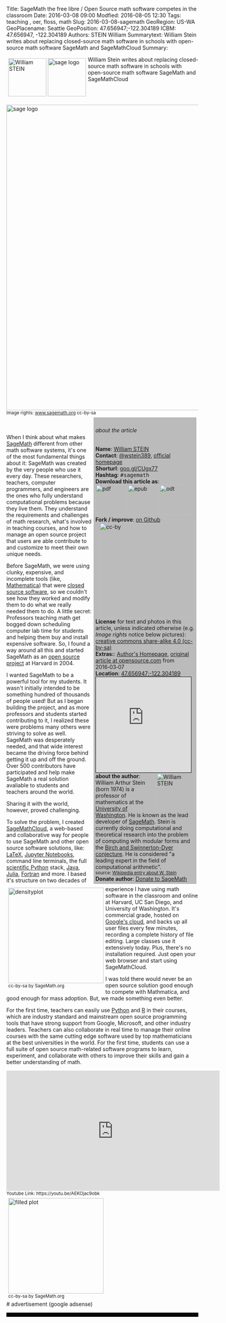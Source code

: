 Title: SageMath the free libre / Open Source math software competes in the classroom
Date: 2016-03-08 09:00
Modfied: 2016-08-05 12:30
Tags: teaching , oer, floss, math
Slug: 2016-03-08-sagemath
GeoRegion: US-WA
GeoPlacename: Seattle
GeoPosition: 47.656947;-122.304189
ICBM: 47.656947, -122.304189
Authors: STEIN William
Summarytext: William Stein writes about replacing closed-source math software in schools with open-source math software SageMath and SageMathCloud
Summary: <div style="float: left; padding:5px"><img src="/images/2016-03-08-sagemath/stein2.jpg" alt="William STEIN" height="100"> <img src="/images/2016-03-08-sagemath/logo.png" alt="sage logo" height="100"></div>William Stein writes about replacing closed-source math software in schools with open-source math software SageMath and SageMathCloud<div style="clear:both;"></div>

<div name="headerimage" width="800" style="font-size:14px;"><img src="/images/2016-03-08-sagemath/header.jpg" alt="sage logo" width="800"><br><small>Image rights: <a href="http://www.sagemath.org/">www.sagemath.org</a> cc-by-sa</small></div>

<div name="sidebarright" style="font-size:14px; float:right; padding: 5px; margin: 5px; background-color: #BBBBBB; width:260px;">
<h6>about the article</h6>
<b>Name</b>: <a href="https://en.wikipedia.org/wiki/Hal_Plotkin">William STEIN</a><br>
<b>Contact</a></b>: <a href="https://twitter.com/wstein389">@wstein389</a>, <a href="http://www.wstein.org/">official homepage</a><br>
<b>Shorturl</b>: <a href="http://goo.gl/CUgx77">goo.gl/CUgx77</a><br>
<b>Hashtag</b>: <tt>#sagemath</tt><br>
<b>Download this article as</b>:<br> <a href="/images/2016-03-08-sagemath/sagemath.pdf"><img src="/images/pdf.png" alt="pdf" width="80"></a> <a href="/images/2016-03-08-sagemath/sagemath.epub"><img src="/images/epub.png" alt="epub" width="80"></a> <a href="/images/2016-03-08-sagemath/sagemath.odt"><img src="/images/odf.png" alt="odt" width="80"></a><br>
<b>Fork / improve</b>: <a href="https://github.com/horstjens/internationalopenmagazine/blob/master/content/blog/2016-03-08-sagemath.md">on Github</a><br>
<a href="https://creativecommons.org/licenses/by-sa/4.0/"><img src="http://internationalopenmagazine.org/images/ccbysa.png" width="250" align="right" alt="cc-by"></a><b>License</b> for text and photos in this article, unless indicated otherwise (e.g. <i>Image rights</i> notice below pictures): <a href="https://creativecommons.org/licenses/by-sa/4.0/"">creative commons share-alike 4.0 (cc-by-sa)</a><br>
<b>Extras:</b>: <a href="http://www.wstein.org/">Author's Homepage</a>, <a href="https://opensource.com/education/16/3/sagemath">original article at opensource.com</a> from 2016&#x2011;03&#x2011;07<br>
<b>Location</b>: 
<a href="http://www.openstreetmap.org/?mlat=47.6538&amp;mlon=-122.3077#map=15/47.6538/-122.3077">47.656947;-122.304189</a>
<iframe width="250" height="250" frameborder="0" scrolling="no" marginheight="0" marginwidth="0" src="http://www.openstreetmap.org/export/embed.html?bbox=-122.33598232269286%2C47.641595809908054%2C-122.27933406829833%2C47.66608099332476&amp;layer=mapnik&amp;marker=47.653839836720074%2C-122.30765819549559" style="border: 1px solid black"></iframe><br/>
<img src="/images/2016-03-08-sagemath/stein2.jpg" alt="William STEIN" width="100" align="right" title="foto credit: By William A. Stein - CC BY 3.0, https://commons.wikimedia.org/w/index.php?curid=15786325">
<b>about the author</b>: William Arthur Stein (born 1974) is a professor of mathematics at the <a href="https://en.wikipedia.org/wiki/University_of_Washington">University of Washington</a>.
He is known as the lead developer of <a href="https://en.wikipedia.org/wiki/SageMath">SageMath</a>. Stein is currently doing computational and theoretical research into the problem of computing with modular forms and the <a href="https://en.wikipedia.org/wiki/Birch_and_Swinnerton-Dyer_conjecture">Birch and Swinnerton-Dyer conjecture</a>. He is considered "a leading expert in the field of computational arithmetic".<br><small>source: <a href="https://en.wikipedia.org/wiki/William_A._Stein">Wikipedia entry about W. Stein</a></small><br>
<b>Donate author</b>: <a href="https://www.washington.edu/giving/make-a-gift/?page=make&Code=MATSAG">Donate to SageMath</a>
<!-- <hr>
<b>technical terms</b> explained by Wikipedia:<br>
<a href="https://en.wikipedia.org/wiki/Wikipedia:Banners_and_buttons#/media/File:Qxz-ad39.png"><img src="/images/wikipedia250.png" alt="wikipedia" width="250"></a>
<hr>
<b>closed source</b> or <b>proprietary, non-free software</b>: (in the sense of <a href="http://www.gnu.org/philosophy/categories.html#non-freeSoftware">missing freedoms</a>), is software that fails to meet the criteria for <a href="http://www.linfo.org/proprietary.html">free or open-source software</a>. Although definitions vary in scope, any software which places restrictions on use, analysis, modification, or distribution (unchanged or modified) can be termed <a href="http://www.gnu.org/philosophy/categories.html#ProprietarySoftware">proprietary</a>.
A related, but distinct categorization in the software industry is commercial software, which refers to software produced for sale, but without necessarily meaning it is closed-source. <small>read the <a href="https://en.wikipedia.org/wiki/Proprietary_software">full entry at Wikipdia</a>...</small>
<hr>
<b>Open source software</b> is computer software with its source code made available with a license in which the copyright holder provides the rights to study, change, and distribute the software to anyone and for any purpose. Open-source software may be developed in a collaborative public manner. Open-source software is the most prominent example of open-source development.
The open-source model, or collaborative competition development from multiple independent sources, generates an increasingly more diverse scope of design perspective than any one company is capable of developing and sustaining long term. A report by the Standish Group (from 2008) states that adoption of open-source software models has resulted in savings of about $60 billion per year to consumers. <small>read the <a href="https://en.wikipedia.org/wiki/Proprietary_software">full entry at Wikipdia</a>...</small>
<hr>
<b>Python</b> is a widely used high-level, general-purpose, interpreted, dynamic programming language. Its design philosophy emphasizes code readability, and its syntax allows programmers to express concepts in fewer lines of code than would be possible in languages such as C++ or Java. The language provides constructs intended to enable clear programs on both a small and large scale.<br>
Python supports multiple programming paradigms, including object-oriented, imperative and functional programming or procedural styles. It features a dynamic type system and automatic memory management and has a large and comprehensive standard library.<br>
Python interpreters are available for installation on many operating systems, allowing Python code execution on a wide variety of systems. Using third-party tools, such as Py2exe or Pyinstaller, Python code can be packaged into stand-alone executable programs for some of the most popular operating systems, allowing the distribution of Python-based software for use on those environments without requiring the installation of a Python interpreter.<br>
CPython, the reference implementation of Python, is <a href="https://en.wikipedia.org/wiki/Free_and_open-source_software">free and open-source</a> software and has a community-based development model, as do nearly all of its alternative implementations. CPython is managed by the non-profit Python Software Foundation. <small>read the <a href="https://en.wikipedia.org/wiki/Python_(programming_language)">full entry at Wikipedia</a>...</small>
-->
</div>

<br><br>
When I think about what makes [SageMath](http://www.sagemath.org/) different from other math software systems, it's one of the most fundamental things about it: SageMath was created by the very people who use it every day. These researchers, teachers, computer programmers, and engineers are the ones who fully understand computational problems because they live them. They understand the requirements and challenges of math research, what's involved in teaching courses, and how to manage an open source project that users are able contribute to and customize to meet their own unique needs.

<div style="float:left;padding:5px;font-size:14px;"><a href="/images/2016-03-08-sagemath/densityplot.png"><img src="/images/2016-03-08-sagemath/densityplot.png" alt="densityplot" width="250"></a><br><small>cc-by-sa by SageMath.org</small></div>

Before SageMath, we were using clunky, expensive, and incomplete tools (like, [Mathematica](http://www.wolfram.com/mathematica/)) that were [closed source software](https://en.wikipedia.org/wiki/Proprietary_software), so we couldn't see how they worked and modify them to do what we really needed them to do. A little secret: Professors teaching math get bogged down scheduling computer lab time for students and helping them buy and install expensive software. So, I found a way around all this and started SageMath as an [open source project](https://en.wikipedia.org/wiki/Open-source_software) at Harvard in 2004.

I wanted SageMath to be a powerful tool for my students. It wasn't initially intended to be something hundred of thousands of people used! But as I began building the project, and as more professors and students started contributing to it, I realized these were problems many others were striving to solve as well. SageMath was desperately needed, and that wide interest became the driving force behind getting it up and off the ground. Over 500 contributors have participated and help make SageMath a real solution avaliable to students and teachers around the world.

Sharing it with the world, however, proved challenging.


To solve the problem, I created [SageMathCloud](https://cloud.sagemath.com/), a web-based and collaborative way for people to use SageMath and other open source software solutions, like: [LaTeX](http://www.latex-project.org/), [Jupyter Notebooks](http://jupyter.org/), command line terminals, the full [scientific Python](http://www.scipy.org/) stack, [Java](https://community.oracle.com/community/java), [Julia](http://julialang.org/), [Fortran](https://en.wikipedia.org/wiki/Fortran) and more. I based it's structure on two decades of experience I have using math software in the classroom and online at Harvard, UC San Diego, and University of Washington. It's commercial grade, hosted on [Google's cloud](https://cloud.google.com/), and backs up all user files every few minutes, recording a complete history of file editing. Large classes use it extensively today. Plus, there's no installation required. Just open your web browser and start using SageMathCloud.


I was told there would never be an open source solution good enough to compete with Mathmatica, and good enough for mass adoption. But, we made something even better.


For the first time, teachers can easily use [Python](http://python.org) and [R](https://www.r-project.org/) in their courses, which are industry standard and mainstream open source programming tools that have strong support from Google, Microsoft, and other industry leaders. Teachers can also collaborate in real time to manage their online courses with the same cutting edge software used by top mathematicians at the best universities in the world. For the first time, students can use a full suite of open source math-related software programs to learn, experiment, and collaborate with others to improve their skills and gain a better understanding of math.



<iframe width="560" height="315" src="https://www.youtube.com/embed/AEKOjac9obk" frameborder="0" allowfullscreen></iframe>
<small>Youtube Link: https://youtu.be/AEKOjac9obk</small>

<div style="float:left;padding:5px;font-size:14px;"><a href="/images/2016-03-08-sagemath/filledplot.png"><img src="/images/2016-03-08-sagemath/filledplot.png" alt="filled plot" width="250"></a><br><small>cc-by-sa by SageMath.org</small></div>


<div style="clear:both;"></div>
# advertisement (google adsense)

<hr style="border:solid 5px black;">

<script async src="//pagead2.googlesyndication.com/pagead/js/adsbygoogle.js"></script>
<!-- intopenmag-unten -->
<ins class="adsbygoogle"
     style="display:inline-block;width:728px;height:90px"
     data-ad-client="ca-pub-3535173094498375"
     data-ad-slot="7210184316"></ins>
<script>
(adsbygoogle = window.adsbygoogle || []).push({});
</script>

